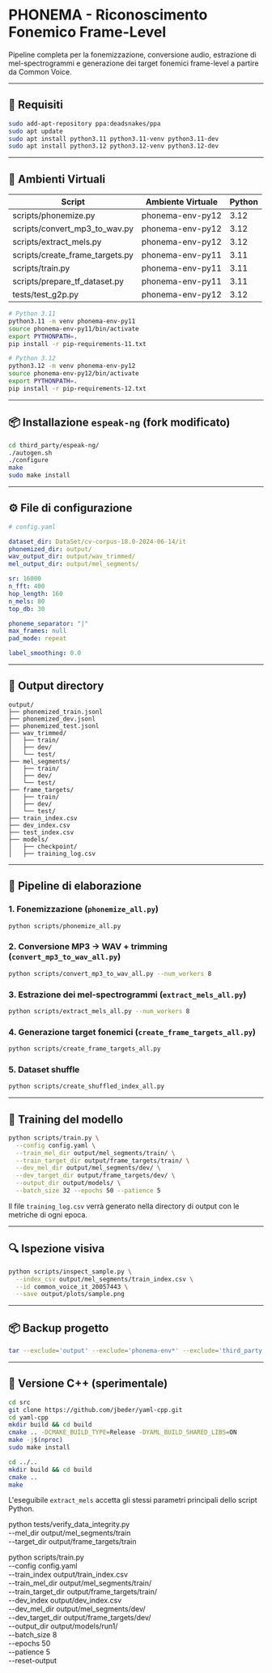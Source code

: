 # PHONEMA - Riconoscimento Fonemico Frame-Level

Pipeline completa per la fonemizzazione, conversione audio, estrazione di mel-spectrogrammi e generazione dei target fonemici frame-level a partire da Common Voice.

---

## 🔧 Requisiti

```bash
sudo add-apt-repository ppa:deadsnakes/ppa
sudo apt update
sudo apt install python3.11 python3.11-venv python3.11-dev
sudo apt install python3.12 python3.12-venv python3.12-dev
```

---

## 🧪 Ambienti Virtuali

| Script                           | Ambiente Virtuale  | Python |
|----------------------------------|---------------------|--------|
| scripts/phonemize.py             | phonema-env-py12    | 3.12   |
| scripts/convert_mp3_to_wav.py    | phonema-env-py12    | 3.12   |
| scripts/extract_mels.py          | phonema-env-py12    | 3.12   |
| scripts/create_frame_targets.py  | phonema-env-py11    | 3.11   |
| scripts/train.py                 | phonema-env-py11    | 3.11   |
| scripts/prepare_tf_dataset.py    | phonema-env-py11    | 3.11   |
| tests/test_g2p.py                | phonema-env-py12    | 3.12   |

```bash
# Python 3.11
python3.11 -m venv phonema-env-py11
source phonema-env-py11/bin/activate
export PYTHONPATH=.
pip install -r pip-requirements-11.txt

# Python 3.12
python3.12 -m venv phonema-env-py12
source phonema-env-py12/bin/activate
export PYTHONPATH=.
pip install -r pip-requirements-12.txt
```

---

## 📦 Installazione `espeak-ng` (fork modificato)

```bash
cd third_party/espeak-ng/
./autogen.sh
./configure
make
sudo make install
```

---

## ⚙️ File di configurazione

```yaml
# config.yaml

dataset_dir: DataSet/cv-corpus-18.0-2024-06-14/it
phonemized_dir: output/
wav_output_dir: output/wav_trimmed/
mel_output_dir: output/mel_segments/

sr: 16000
n_fft: 400
hop_length: 160
n_mels: 80
top_db: 30

phoneme_separator: "|"
max_frames: null
pad_mode: repeat

label_smoothing: 0.0
```

---

## 📁 Output directory

```
output/
├── phonemized_train.jsonl
├── phonemized_dev.jsonl
├── phonemized_test.jsonl
├── wav_trimmed/
│   ├── train/
│   ├── dev/
│   └── test/
├── mel_segments/
│   ├── train/
│   ├── dev/
│   └── test/
├── frame_targets/
│   ├── train/
│   ├── dev/
│   └── test/
├── train_index.csv
├── dev_index.csv
├── test_index.csv
├── models/
│   ├── checkpoint/
│   ├── training_log.csv
```

---

## 🧵 Pipeline di elaborazione

### 1. Fonemizzazione (`phonemize_all.py`)
```bash
python scripts/phonemize_all.py
```

### 2. Conversione MP3 → WAV + trimming (`convert_mp3_to_wav_all.py`)
```bash
python scripts/convert_mp3_to_wav_all.py --num_workers 8
```

### 3. Estrazione dei mel-spectrogrammi (`extract_mels_all.py`)
```bash
python scripts/extract_mels_all.py --num_workers 8
```

### 4. Generazione target fonemici (`create_frame_targets_all.py`)
```bash
python scripts/create_frame_targets_all.py
```

### 5. Dataset shuffle
```bash
python scripts/create_shuffled_index_all.py
```

---

## 🧠 Training del modello

```bash
python scripts/train.py \
  --config config.yaml \
  --train_mel_dir output/mel_segments/train/ \
  --train_target_dir output/frame_targets/train/ \
  --dev_mel_dir output/mel_segments/dev/ \
  --dev_target_dir output/frame_targets/dev/ \
  --output_dir output/models/ \
  --batch_size 32 --epochs 50 --patience 5
```

Il file `training_log.csv` verrà generato nella directory di output con le metriche di ogni epoca.

---

## 🔍 Ispezione visiva

```bash
python scripts/inspect_sample.py \
  --index_csv output/mel_segments/train_index.csv \
  --id common_voice_it_20057443 \
  --save output/plots/sample.png
```

---

## 📦 Backup progetto

```bash
tar --exclude='output' --exclude='phonema-env*' --exclude='third_party' --exclude='.git' -czvf phonema_project.tar.gz .
```

---

## 🧪 Versione C++ (sperimentale)

```bash
cd src
git clone https://github.com/jbeder/yaml-cpp.git
cd yaml-cpp
mkdir build && cd build
cmake .. -DCMAKE_BUILD_TYPE=Release -DYAML_BUILD_SHARED_LIBS=ON
make -j$(nproc)
sudo make install

cd ../..
mkdir build && cd build
cmake ..
make
```

L'eseguibile `extract_mels` accetta gli stessi parametri principali dello script Python.


python tests/verify_data_integrity.py \
  --mel_dir output/mel_segments/train \
  --target_dir output/frame_targets/train



python scripts/train.py \
  --config config.yaml \
  --train_index output/train_index.csv \
  --train_mel_dir output/mel_segments/train/ \
  --train_target_dir output/frame_targets/train/ \
  --dev_index output/dev_index.csv \
  --dev_mel_dir output/mel_segments/dev/ \
  --dev_target_dir output/frame_targets/dev/ \
  --output_dir output/models/run1/ \
  --batch_size 8 \
  --epochs 50 \
  --patience 5 \
  --reset-output

